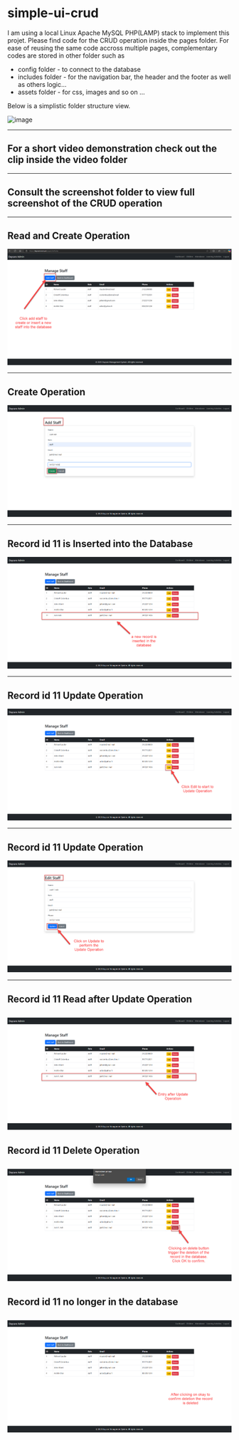 ﻿# simple-ui-crud

I am using a local Linux Apache MySQL PHP(LAMP) stack to implement this projet.
Please find code for the CRUD operation inside the pages folder. For ease of reusing the same code accross multiple pages, complementary codes are stored in other folder such as

- config folder - to connect to the database
- includes folder - for the navigation bar, the header and the footer as well as others logic...
- assets folder - for css, images and so on ...

Below is a simplistic folder structure view.

![image](https://github.com/user-attachments/assets/5a20cadb-e977-43d1-98b1-459e85d54930)

---

## For a short video demonstration check out the clip inside the video folder

---

## Consult the screenshot folder to view full screenshot of the CRUD operation

---

## Read and Create Operation
![1-Before create or insert operation](<screenshot/1 - Before Create or Insert Operation.png>)

---

## Create Operation

![2-Insert Operation](<screenshot/2 - Insert Operation.png>)

---

## Record id 11 is Inserted into the Database

![3-After Insert Operation](<screenshot/3 - After Insert Operation.png>)

---

## Record id 11 Update Operation

![4-Before Update Operation](<screenshot/4 - Before Update Operation.png>)

---

## Record id 11 Update Operation

![5-Update Operation](<screenshot/5 - Update Operation.png>)

---

## Record id 11 Read after Update Operation

![6-After Update Operation](<screenshot/6 - After Update Operation.png>)
---

## Record id 11 Delete Operation

![7-Delete Operation](<screenshot/7 - Delete Operation.png>)
---

## Record id 11 no longer in the database

![8-After Delete Operation](<screenshot/8 - After Delete Operation.png>)
---
